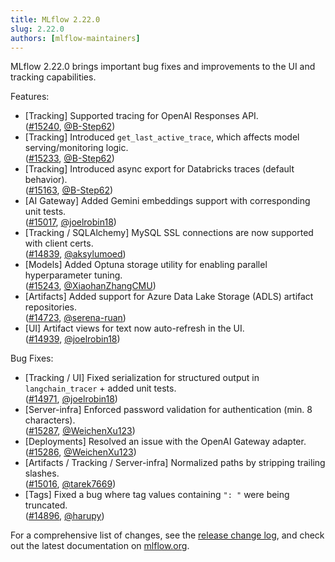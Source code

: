 ```yaml
---
title: MLflow 2.22.0
slug: 2.22.0
authors: [mlflow-maintainers]
---
```


MLflow 2.22.0 brings important bug fixes and improvements to the UI and tracking capabilities.

Features:

- [Tracking] Supported tracing for OpenAI Responses API.  
  ([#15240](https://github.com/mlflow/mlflow/pull/15240), [@B-Step62](https://github.com/B-Step62))
- [Tracking] Introduced `get_last_active_trace`, which affects model serving/monitoring logic.  
  ([#15233](https://github.com/mlflow/mlflow/pull/15233), [@B-Step62](https://github.com/B-Step62))
- [Tracking] Introduced async export for Databricks traces (default behavior).  
  ([#15163](https://github.com/mlflow/mlflow/pull/15163), [@B-Step62](https://github.com/B-Step62))
- [AI Gateway] Added Gemini embeddings support with corresponding unit tests.  
  ([#15017](https://github.com/mlflow/mlflow/pull/15017), [@joelrobin18](https://github.com/joelrobin18))
- [Tracking / SQLAlchemy] MySQL SSL connections are now supported with client certs.  
  ([#14839](https://github.com/mlflow/mlflow/pull/14839), [@aksylumoed](https://github.com/aksylumoed))
- [Models] Added Optuna storage utility for enabling parallel hyperparameter tuning.  
  ([#15243](https://github.com/mlflow/mlflow/pull/15243), [@XiaohanZhangCMU](https://github.com/XiaohanZhangCMU))
- [Artifacts] Added support for Azure Data Lake Storage (ADLS) artifact repositories.  
  ([#14723](https://github.com/mlflow/mlflow/pull/14723), [@serena-ruan](https://github.com/serena-ruan))
- [UI] Artifact views for text now auto-refresh in the UI.  
  ([#14939](https://github.com/mlflow/mlflow/pull/14939), [@joelrobin18](https://github.com/joelrobin18))

Bug Fixes:

- [Tracking / UI] Fixed serialization for structured output in `langchain_tracer` + added unit tests.  
  ([#14971](https://github.com/mlflow/mlflow/pull/14971), [@joelrobin18](https://github.com/joelrobin18))
- [Server-infra] Enforced password validation for authentication (min. 8 characters).  
  ([#15287](https://github.com/mlflow/mlflow/pull/15287), [@WeichenXu123](https://github.com/WeichenXu123))
- [Deployments] Resolved an issue with the OpenAI Gateway adapter.  
  ([#15286](https://github.com/mlflow/mlflow/pull/15286), [@WeichenXu123](https://github.com/WeichenXu123))
- [Artifacts / Tracking / Server-infra] Normalized paths by stripping trailing slashes.  
  ([#15016](https://github.com/mlflow/mlflow/pull/15016), [@tarek7669](https://github.com/tarek7669))
- [Tags] Fixed a bug where tag values containing `": "` were being truncated.  
  ([#14896](https://github.com/mlflow/mlflow/pull/14896), [@harupy](https://github.com/harupy))

For a comprehensive list of changes, see the [release change log](https://github.com/mlflow/mlflow/releases/tag/v2.22.0), and check out the latest documentation on [mlflow.org](http://mlflow.org/).
